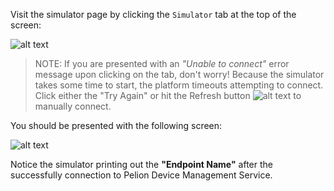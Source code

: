 Visit the simulator page by clicking the `Simulator` tab at the top of the screen:

![alt text](https://i.ibb.co/XtvtMPc/portal-simulator-tab.png "Simulator")

> NOTE: If you are presented with an _"Unable to connect"_ error message upon clicking on the tab, don't worry! Because the simulator takes some time to start, the platform timeouts attempting to connect. Click either the "Try Again" or hit the Refresh button ![alt text](https://i.ibb.co/YtMtg4x/refresh.png "Refresh") to manually connect.

You should be presented with the following screen:

![alt text](https://i.ibb.co/MkHfbbm/portal-simulator-connected.png "Connected")

Notice the simulator printing out the **"Endpoint Name"** after the successfully connection to Pelion Device Management Service.
